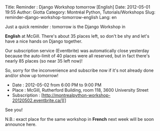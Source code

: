 Title: Reminder : Django Workshop tomorrow [English]
Date: 2012-05-01 19:55
Author: Giotta
Category: Montréal Python, Tutorials/Workshops
Slug: reminder-django-workshop-tomorrow-english
Lang: en

<!--:en-->Just a quick reminder : tomorrow is the Django Workshop in
**English** at McGill. There's about 35 places left, so don't be shy and
let's have a nice hands on Django together.

Our subscription service (Eventbrite) was automatically close yesterday
because the auto-limit of 40 places were all reserved, but in fact
there's nearly 85 places (so near 35 left now)!

So, sorry for the inconvenience and subscribe now if it's not already
done and/or show up tomorrow!

-   Date : 2012-05-02 from 6:00 PM to 9:00 PM
-   Place : McGill, Rutherford Building, room 118, 3600 University
    Street
-   Subscription :
    [http://montrealpython-workshop-20120502.eventbrite.ca/][]

</p>
See you!

N.B.: exact place for the same workshop in **French** next week will be
soon announce here.<!--:-->

  [http://montrealpython-workshop-20120502.eventbrite.ca/]: http://montrealpython-workshop-20120502.eventbrite.ca/
